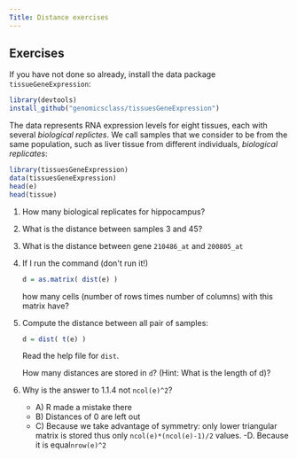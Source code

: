 ```yaml
---
Title: Distance exercises
---
```


## Exercises


If you have not done so already, install the data package `tissueGeneExpression`: 


```r
library(devtools)
install_github("genomicsclass/tissuesGeneExpression")
```

The data represents RNA expression levels for eight tissues, each with several _biological replictes_. We call samples that we consider to be from the same population, such as liver tissue from different individuals, _biological replicates_: 


```r
library(tissuesGeneExpression)
data(tissuesGeneExpression)
head(e)
head(tissue)
```

1. How many biological replicates for hippocampus?



2. What is the distance between samples 3 and 45?



3. What is the distance between gene `210486_at` and `200805_at`



4. If I run the command (don't run it!)

    
    ```r
    d = as.matrix( dist(e) )
    ```

    how many cells (number of rows times number of columns) with this matrix have?




5. Compute the distance between all pair of samples:

    
    ```r
    d = dist( t(e) )
    ```

    Read the help file for `dist`.

    How many distances are stored in `d`? (Hint: What is the length of d)? 




6. Why is the answer to 1.1.4 not `ncol(e)^2`?
    - A) R made a mistake there
    - B) Distances of 0 are left out
    - C) Because we take advantage of symmetry: only lower triangular matrix is stored thus only `ncol(e)*(ncol(e)-1)/2` values.
    -D.  Because it is equal`nrow(e)^2`



